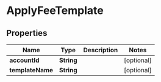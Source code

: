 

# ApplyFeeTemplate


## Properties

| Name | Type | Description | Notes |
|------------ | ------------- | ------------- | -------------|
|**accountId** | **String** |  |  [optional] |
|**templateName** | **String** |  |  [optional] |



